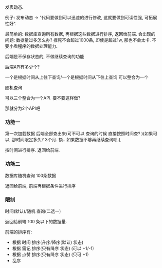 
发表动态.

例子: 发布动态 -> "代码要做到可以迅速的进行修改, 这就要做到可读性强, 可拓展性好".


最简单的: 数据库查询所有数据, 再根据这些数据进行排序, 返回给前端.
会出现的问题: 数据量过多怎么办? 
撑死不会超过1000条, 即使是超过1w, 那也不会太卡. 不要小看程序的数据处理能力.

后端是不保存状态的, 不做继续查询的功能


后端API有多少个?

一个是根据时间从上往下查询/一个是根据时间从下往上查询 可以整合为一个

随机查询

可以三个整合为一个API. 要不要这样做?

那就分为2个API吧



### 功能一

第一次加载数据 后端全部查出来(可不可以 查询的时候 直接按照时间查? )(如果可以, 那时间限定多久? 3个月. 额.. 如果数据不够再继续查询呗.), 

按时间进行排序. 返回给前端.

### 功能二

数据库随机查询 100条数据

返回给前端, 前端再根据条件进行排序


### 限制

时间(默认)/随机 查询(二选一)

返回给前端 100 条以下的数据量.


前端的排序有:  
- 根据 时间 排序(升序/降序(默认) 状态)  
- 根据 需记 排序(只有降序 状态) (可以 +1/-1)  
- 根据 点赞 排序(只有降序 状态) (只可 +1)  
- 乱序  





